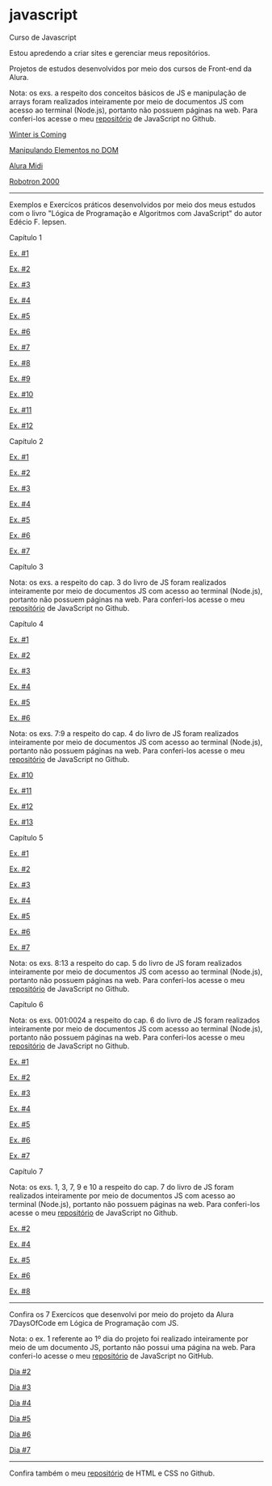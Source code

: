 # javascript
 Curso de Javascript

 Estou apredendo a criar sites e gerenciar meus repositórios.

 Projetos de estudos desenvolvidos por meio dos cursos de Front-end da Alura.

 <p>Nota: os exs. a respeito dos conceitos básicos de JS e manipulação de arrays foram realizados inteiramente por meio de documentos JS com acesso ao terminal (Node.js), portanto não possuem páginas na web. Para conferi-los acesse o meu <a href="https://github.com/Matheus-Pombeiro/javascript">repositório</a> de JavaScript no Github.</p>

 <a href="https://matheus-pombeiro.github.io/javascript/winter-is-coming/index.html">Winter is Coming</a>

 <a href="https://matheus-pombeiro.github.io/javascript/manipulando-elementos-dom/index.html">Manipulando Elementos no DOM</a>

 <a href="https://matheus-pombeiro.github.io/javascript/alura-midi/index.html">Alura Midi</a>

 <a href="https://matheus-pombeiro.github.io/javascript/robotron-2000/index.html">Robotron 2000</a>

 <hr>

 Exemplos e Exercícos práticos desenvolvidos por meio dos meus estudos com o livro "Lógica de Programação e Algoritmos com JavaScript" do autor Edécio F. Iepsen.

 <p>Capítulo 1</p>

 <a href="https://matheus-pombeiro.github.io/javascript/livrojs/cap1/ex1-1/index.html">Ex. #1</a>

 <a href="https://matheus-pombeiro.github.io/javascript/livrojs/cap1/ex1-2/index.html">Ex. #2</a>

 <a href="https://matheus-pombeiro.github.io/javascript/livrojs/cap1/ex1-3/index.html">Ex. #3</a>

 <a href="https://matheus-pombeiro.github.io/javascript/livrojs/cap1/ex1-4/index.html">Ex. #4</a>

 <a href="https://matheus-pombeiro.github.io/javascript/livrojs/cap1/ex1-5/index.html">Ex. #5</a>

 <a href="https://matheus-pombeiro.github.io/javascript/livrojs/cap1/ex1-6/index.html">Ex. #6</a>

 <a href="https://matheus-pombeiro.github.io/javascript/livrojs/cap1/ex1-7/index.html">Ex. #7</a>

 <a href="https://matheus-pombeiro.github.io/javascript/livrojs/cap1/ex1-8/index.html">Ex. #8</a>

 <a href="https://matheus-pombeiro.github.io/javascript/livrojs/cap1/ex1-9/index.html">Ex. #9</a>

 <a href="https://matheus-pombeiro.github.io/javascript/livrojs/cap1/ex1-10/index.html">Ex. #10</a>

 <a href="https://matheus-pombeiro.github.io/javascript/livrojs/cap1/ex1-11/index.html">Ex. #11</a>

 <a href="https://matheus-pombeiro.github.io/javascript/livrojs/cap1/ex1-12/index.html">Ex. #12</a>

 <p>Capítulo 2</p>

 <a href="https://matheus-pombeiro.github.io/javascript/livrojs/cap2/ex2-1/index.html">Ex. #1</a>

 <a href="https://matheus-pombeiro.github.io/javascript/livrojs/cap2/ex2-2/index.html">Ex. #2</a>

 <a href="https://matheus-pombeiro.github.io/javascript/livrojs/cap2/ex2-3/index.html">Ex. #3</a>

 <a href="https://matheus-pombeiro.github.io/javascript/livrojs/cap2/ex2-4/index.html">Ex. #4</a>

 <a href="https://matheus-pombeiro.github.io/javascript/livrojs/cap2/ex2-5/index.html">Ex. #5</a>

 <a href="https://matheus-pombeiro.github.io/javascript/livrojs/cap2/ex2-6/index.html">Ex. #6</a>

 <a href="https://matheus-pombeiro.github.io/javascript/livrojs/cap2/ex2-7/index.html">Ex. #7</a>

 <p>Capítulo 3</p>

 <p>Nota: os exs. a respeito do cap. 3 do livro de JS foram realizados inteiramente por meio de documentos JS com acesso ao terminal (Node.js), portanto não possuem páginas na web. Para conferi-los acesse o meu <a href="https://github.com/Matheus-Pombeiro/javascript">repositório</a> de JavaScript no Github.</p>

 <p>Capítulo 4</p>

 <a href="https://matheus-pombeiro.github.io/javascript/livrojs/cap4/ex4-1/index.html">Ex. #1</a>

 <a href="https://matheus-pombeiro.github.io/javascript/livrojs/cap4/ex4-2/index.html">Ex. #2</a>

 <a href="https://matheus-pombeiro.github.io/javascript/livrojs/cap4/ex4-3/index.html">Ex. #3</a>

 <a href="https://matheus-pombeiro.github.io/javascript/livrojs/cap4/ex4-4/index.html">Ex. #4</a>

 <a href="https://matheus-pombeiro.github.io/javascript/livrojs/cap4/ex4-5/index.html">Ex. #5</a>

 <a href="https://matheus-pombeiro.github.io/javascript/livrojs/cap4/ex4-6/index.html">Ex. #6</a>

 <p>Nota: os exs. 7:9 a respeito do cap. 4 do livro de JS foram realizados inteiramente por meio de documentos JS com acesso ao terminal (Node.js), portanto não possuem páginas na web. Para conferi-los acesse o meu <a href="https://github.com/Matheus-Pombeiro/javascript">repositório</a> de JavaScript no Github.</p>

 <a href="https://matheus-pombeiro.github.io/javascript/livrojs/cap4/ex4-10/index.html">Ex. #10</a>

 <a href="https://matheus-pombeiro.github.io/javascript/livrojs/cap4/ex4-11/index.html">Ex. #11</a>

 <a href="https://matheus-pombeiro.github.io/javascript/livrojs/cap4/ex4-12/index.html">Ex. #12</a>

 <a href="https://matheus-pombeiro.github.io/javascript/livrojs/cap4/ex4-13/index.html">Ex. #13</a>

 <p>Capítulo 5</p>
 
 <a href="https://matheus-pombeiro.github.io/javascript/livrojs/cap5/ex5-1/index.html">Ex. #1</a>

 <a href="https://matheus-pombeiro.github.io/javascript/livrojs/cap5/ex5-2/index.html">Ex. #2</a>

 <a href="https://matheus-pombeiro.github.io/javascript/livrojs/cap5/ex5-3/index.html">Ex. #3</a>

 <a href="https://matheus-pombeiro.github.io/javascript/livrojs/cap5/ex5-4/index.html">Ex. #4</a>

 <a href="https://matheus-pombeiro.github.io/javascript/livrojs/cap5/ex5-5/index.html">Ex. #5</a>

 <a href="https://matheus-pombeiro.github.io/javascript/livrojs/cap5/ex5-6/index.html">Ex. #6</a>

 <a href="https://matheus-pombeiro.github.io/javascript/livrojs/cap5/ex5-7/index.html">Ex. #7</a>

 <p>Nota: os exs. 8:13 a respeito do cap. 5 do livro de JS foram realizados inteiramente por meio de documentos JS com acesso ao terminal (Node.js), portanto não possuem páginas na web. Para conferi-los acesse o meu <a href="https://github.com/Matheus-Pombeiro/javascript">repositório</a> de JavaScript no Github.</p>

 <p>Capítulo 6</p>
 
 <p>Nota: os exs. 001:0024 a respeito do cap. 6 do livro de JS foram realizados inteiramente por meio de documentos JS com acesso ao terminal (Node.js), portanto não possuem páginas na web. Para conferi-los acesse o meu <a href="https://github.com/Matheus-Pombeiro/javascript">repositório</a> de JavaScript no Github.</p>

 <a href="https://matheus-pombeiro.github.io/javascript/livrojs/cap6/ex6-1/index.html">Ex. #1</a>

 <a href="https://matheus-pombeiro.github.io/javascript/livrojs/cap6/ex6-2/index.html">Ex. #2</a>

 <a href="https://matheus-pombeiro.github.io/javascript/livrojs/cap6/ex6-3/index.html">Ex. #3</a>

 <a href="https://matheus-pombeiro.github.io/javascript/livrojs/cap6/ex6-4/index.html">Ex. #4</a>

 <a href="https://matheus-pombeiro.github.io/javascript/livrojs/cap6/ex6-5/index.html">Ex. #5</a>
 
 <a href="https://matheus-pombeiro.github.io/javascript/livrojs/cap6/ex6-6/index.html">Ex. #6</a>

 <a href="https://matheus-pombeiro.github.io/javascript/livrojs/cap6/ex6-7/index.html">Ex. #7</a>

 <p>Capítulo 7</p>

 <p>Nota: os exs. 1, 3, 7, 9 e 10 a respeito do cap. 7 do livro de JS foram realizados inteiramente por meio de documentos JS com acesso ao terminal (Node.js), portanto não possuem páginas na web. Para conferi-los acesse o meu <a href="https://github.com/Matheus-Pombeiro/javascript">repositório</a> de JavaScript no Github.</p>

 <a href="https://matheus-pombeiro.github.io/javascript/livrojs/cap7/ex7-2/index.html">Ex. #2</a>

 <a href="https://matheus-pombeiro.github.io/javascript/livrojs/cap7/ex7-4/index.html">Ex. #4</a>

 <a href="https://matheus-pombeiro.github.io/javascript/livrojs/cap7/ex7-5/index.html">Ex. #5</a>

 <a href="https://matheus-pombeiro.github.io/javascript/livrojs/cap7/ex7-6/index.html">Ex. #6</a>

 <a href="https://matheus-pombeiro.github.io/javascript/livrojs/cap7/ex7-8/index.html">Ex. #8</a>

 <hr>

 Confira os 7 Exercícos que desenvolvi por meio do projeto da Alura 7DaysOfCode em Lógica de Programação com JS.

 <p>Nota: o ex. 1 referente ao 1º dia do projeto foi realizado inteiramente por meio de um documento JS, portanto não possui uma página na web. Para conferi-lo acesse o meu <a href="https://github.com/Matheus-Pombeiro/javascript">repositório</a> de JavaScript no GitHub.</p>

 <a href="https://matheus-pombeiro.github.io/javascript/seven-days-of-code-alura-js/dia-2/index.html">Dia #2</a>

 <a href="https://matheus-pombeiro.github.io/javascript/seven-days-of-code-alura-js/dia-3/index.html">Dia #3</a>

 <a href="https://matheus-pombeiro.github.io/javascript/seven-days-of-code-alura-js/dia-4/index.html">Dia #4</a>

 <a href="https://matheus-pombeiro.github.io/javascript/seven-days-of-code-alura-js/dia-5/index.html">Dia #5</a>

 <a href="https://matheus-pombeiro.github.io/javascript/seven-days-of-code-alura-js/dia-6/index.html">Dia #6</a>

 <a href="https://matheus-pombeiro.github.io/javascript/seven-days-of-code-alura-js/dia-7/index.html">Dia #7</a>

 <hr>

 Confira também o meu <a href="https://matheus-pombeiro.github.io/html-css">repositório</a> de HTML e CSS no Github.